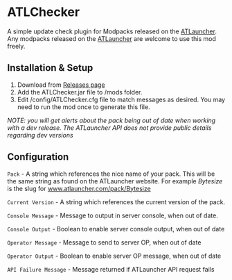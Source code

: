 # ATLChecker
A simple update check plugin for Modpacks released on the [ATLauncher](http://atlauncher.com). Any modpacks released on the [ATLauncher](http://atlauncher.com) are welcome to use this mod freely.

Installation & Setup
-----
1. Download from [Releases page](https://github.com/nodecraft/ATLChecker/releases)
2. Add the ATLChecker.jar file to /mods folder.
3. Edit /config/ATLChecker.cfg file to match messages as desired. You may need to run the mod once to generate this file.

*NOTE: you will get alerts about the pack being out of date when working with a dev release. The ATLauncher API does not provide public details regarding dev versions*

Configuration
-----
`Pack` - A string which references the nice name of your pack. This will be the same string as found on the ATLauncher website. For example *Bytesize* is the slug for www.atlauncher.com/pack/Bytesize

`Current Version` - A string which references the current version of the pack.

`Console Message` - Message to output in server console, when out of date.

`Console Output` - Boolean to enable server console output, when out of date

`Operator Message` - Message to send to server OP, when out of date

`Operator Output` - Boolean to enable server OP message, when out of date

`API Failure Message` - Message returned if ATLauncher API request fails
